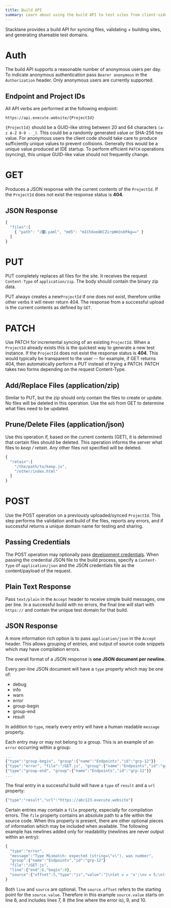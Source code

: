 ```yaml
---
title: Build API
summary: Learn about using the build API to test sites from client-side IDEs. 
---
```


Stacklane provides a build API for syncing files, validating + building sites,
and generating shareable test domains.

# Auth

The build API supports a reasonable number of anonymous users per day.
To indicate anonymous authentication pass `Bearer anonymous`
in the `Authorization` header.
Only anonymous users are currently supported.

## Endpoint and Project IDs

All API verbs are performed at the following endpoint:

`https://api.execute.website/{ProjectId}`
 
`{ProjectId}` should be a GUID-like string
between 20 and 64 characters `(a-z A-Z 0-9 - _)`.
This could be a randomly generated value or SHA-256 hex value.
For anonymous users the client code should take care to produce
sufficiently unique values to prevent collisions.
Generally this would be a unique value produced at IDE startup.
To perform efficient `PATCH` operations (syncing),
this unique GUID-like value should not frequently change.

# GET

Produces a JSON response with the current contents of the `ProjectId`.
If the `ProjectId` does not exist the response status is **404**.

## JSON Response

```javascript
{
  "files":[
    { "path": "/🎛.yaml", "md5": "m1ChXoeAKCZirpWm3sbPAg==" }
  ]
}
```

# PUT

PUT completely replaces all files for the site.
It receives the request `Content-Type` of `application/zip`.
The body should contain the binary zip data.

PUT always creates a new`ProjectId` if one does not exist,
therefore unlike other verbs it will never return 404.
The response from a successful upload is the current contents as defined by `GET`.

# PATCH

Use PATCH for incremental syncing of an existing `ProjectId`.
When a `ProjectId` already exists this is the quickest way to generate a new test instance.
If the `ProjectId` does not exist the response status is **404**.
This would typically be transparent to the user --
for example, if GET returns 404, then automatically perform a PUT instead of trying a PATCH.
PATCH takes two forms depending on the request Content-Type.

## Add/Replace Files (application/zip)

Similar to PUT, but the zip should only contain the files to create or update.
No files will be deleted in this operation.
Use the `md5` from GET to determine what files need to be updated.

## Prune/Delete Files (application/json)

Use this operation if, based on the current contents (GET), it is determined that certain files should be deleted.
This operation informs the server what files to *keep / retain*.
Any other files not specified will be deleted.

```javascript
{
  "retain":[
    "/the/path/to/keep.js",
    "/other/index.html"
  ]
}
```

# POST

Use the POST operation on a previously uploaded/synced `ProjectId`.
This step performs the validation and build of the files, reports any errors,
and if successful returns a unique domain name for testing and sharing.

## Passing Credentials

The POST operation may optionally pass 
[development credentials](/🗄/Article/dev/credentials.md).
When passing the credential JSON file to the build process,
specify a `Content-Type` of `application/json` and
the JSON credentials file as the content/payload of the request.

## Plain Text Response

Pass `text/plain` in the `Accept` header to receive simple
build messages, one per line.  In a successful build with no errors,
the final line will start with `https://` and contain the unique test domain for that build.

## JSON Response

A more information rich option is to pass `application/json` in the `Accept` header.
This allows grouping of entries, and output of source code snippets which may have compilation errors.

The overall format of a JSON response is **one JSON document per newline**.

Every per-line JSON document will have a `type` property which may be one of:

- debug
- info
- warn
- error
- group-begin
- group-end
- result

In addition to `type`, nearly every entry will have a human readable `message` property.

Each entry may or may not belong to a group.
This is an example of an `error` occurring within a group:

```javascript
...
{"type":"group-begin", "group":{"name":"Endpoints","id":"grp-12"}}
{"type":"error", "file":"/GET.js", "group":{"name":"Endpoints","id":"grp-12"}, /*....*/ }
{"type":"group-end", "group":{"name":"Endpoints","id":"grp-12"}}
...
```

The final entry in a successful build will have a `type` of `result` and a `url` property:

```javascript
{"type":"result","url":"https://abc123.execute.website"}
```

Certain entries may contain a `file` property, especially for compilation errors.
The `file` property contains an absolute path to a file within the source code.
When this property is present, there are other optional pieces of information which may be included when available.
The following example has newlines added only for readability (newlines are never output within an entry):

```javascript
{
  "type":"error",
  "message":"Type Mismatch: expected (string=\"x\"), was number",
  "group":{"name":"Endpoints","id":"grp-12"}
  "file":"/GET.js",
  "line":{"end":8,"begin":8},
  "source":{"offset":5,"type":"js","value":"}\nlet v = 'x';\nv = 5;\n({});\n"}
}
```

Both `line` and `source` are optional. 
The `source.offset` refers to the starting point for the `source.value`.
Therefore in this example `source.value` starts on line 6, 
and includes lines 7, 8 (the line where the error is), 9, and 10.
